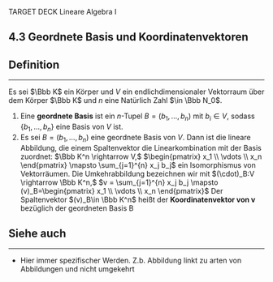 TARGET DECK
Lineare Algebra I

4.3 Geordnete Basis und Koordinatenvektoren
--
## Definition
***
Es sei $\Bbb K$ ein Körper und $V$ ein endlichdimensionaler Vektorraum über dem Körper $\Bbb K$ und $n$ eine Natürlich Zahl $\in \Bbb N_0$.
1. Eine **geordnete Basis** ist ein $n$-Tupel $B=(b_1,...,b_n)$ mit $b_i\in V$, sodass $\{b_1,...,b_n\}$ eine Basis von $V$ ist.
2. Es sei $B=(b_1,...,b_n)$ eine geordnete Basis von $V$. Dann ist die lineare Abbildung, die einem Spaltenvektor die Linearkombination mit der Basis zuordnet:
   $\Bbb K^n \rightarrow V,$
   $\begin{pmatrix} x_1 \\ \vdots \\ x_n \end{pmatrix} \mapsto \sum_{j=1}^{n} x_j b_j$
   ein Isomorphismus von Vektorräumen. Die Umkehrabbildung bezeichnen wir mit
   $(\cdot)_B:V \rightarrow \Bbb K^n,$
   $v = \sum_{j=1}^{n} x_j b_j \mapsto (v)_B=\begin{pmatrix} x_1 \\ \vdots \\ x_n \end{pmatrix}$
   Der Spaltenvektor $(v)_B\in \Bbb K^n$ heißt der **Koordinatenvektor von v** bezüglich der geordneten Basis B
## Siehe auch
***
* Hier immer spezifischer Werden. Z.b. Abbildung linkt zu arten von Abbildungen und nicht umgekehrt
<!--ID: 1709305047973-->
